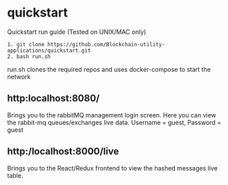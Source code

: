 # quickstart
Quickstart run guide (Tested on UNIX/MAC only)


```
1. git clone https://github.com/Blockchain-utility-applications/quickstart.git
2. bash run.sh
```

run.sh clones the required repos and uses docker-compose to start the network   

## http:localhost:8080/ 
Brings you to the rabbitMQ management login screen. Here you can view the rabbit-mq queues/exchanges live data. Username = guest, Password = guest

## http:/localhost:8000/live 
Brings you to the React/Redux frontend to view the hashed messages live table.

